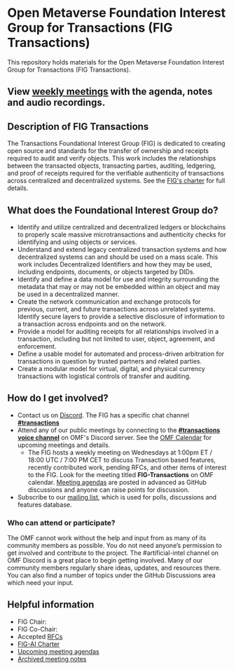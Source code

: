 # Open Metaverse Foundation Interest Group for Transactions (FIG Transactions)

This repository holds materials for the Open Metaverse Foundation Interest Group for Transactions (FIG Transactions).

## View [weekly meetings](./meetings/readme.md#Previous-Meetings) with the agenda, notes and audio recordings.

## Description of FIG Transactions

The Transactions Foundational Interest Group (FIG) is dedicated to creating open source and standards for the transfer of ownership and receipts required to audit and verify objects. This work includes the relationships between the transacted objects, transacting parties, auditing, ledgering, and proof of receipts required for the verifiable authenticity of transactions across centralized and decentralized systems.
See the [FIG's charter](governance/FIG-Charter.md) for full details.

## What does the Foundational Interest Group do?

* Identify and utilize centralized and decentralized ledgers or blockchains to properly scale massive microtransactions and authenticity checks for identifying and using objects or services.
* Understand and extend legacy centralized transaction systems and how decentralized systems can and should be used on a mass scale. This work includes Decentralized Identifiers and how they may be used, including endpoints, documents, or objects targeted by DIDs.
* Identify and define a data model for use and integrity surrounding the metadata that may or may not be embedded within an object and may be used in a decentralized manner. 
* Create the network communication and exchange protocols for previous, current, and future transactions across unrelated systems. Identify secure layers to provide a selective disclosure of information to a transaction across endpoints and on the network.
* Provide a model for auditing receipts for all relationships involved in a transaction, including but not limited to user, object, agreement, and enforcement.
* Define a usable model for automated and process-driven arbitration for transactions in question by trusted partners and related parties.
* Create a modular model for virtual, digital, and physical currency transactions with logistical controls of transfer and auditing.

## How do I get involved?

* Contact us on [Discord](https://discord.com/openmetaverse). The FIG has a specific chat channel **[#transactions](https://discordapp.com/channels/948320633522114570/1053769563810058291)**
* Attend any of our public meetings by connecting to the **[#transactions voice channel](https://discordapp.com/channels/948320633522114570/1067214552502116352)** on OMF's Discord server. See the [OMF Calendar](https://lists.openmv.org/g/calendar/calendar) for upcoming meetings and details.
    * The FIG hosts a weekly meeting on Wednesdays at 1:00pm ET / 18:00 UTC / 7:00 PM CET to discuss Transaction based features, recently contributed work, pending RFCs, and other items of interest to the FIG. Look for the meeting titled **FIG-Transactions** on OMF calendar. [Meeting agendas](https://github.com/Open-MV/fig-transactions/discussions/categories/meetings?discussions_q=is%3Aunlocked+category%3AMeetings) are posted in advanced as GitHub discussions and anyone can raise points for discussion.
* Subscribe to our [mailing list](https://lists.openmv.org/g/fig-transactions), which is used for polls, discussions and features database.

### Who can attend or participate?

The OMF cannot work without the help and input from as many of its community members as possible. You do not need anyone’s permission to get involved and contribute to the project. The #artificial-intel channel on OMF Discord is a great place to begin getting involved. Many of our community members regularly share ideas, updates, and resources there. You can also find a number of topics under the GitHub Discussions area which need your input.

## Helpful information

* FIG Chair: 
* FIG Co-Chair: 
* Accepted [RFCs](./rfcs/README.md)
* [FIG-AI Charter](governance/FIG-Charter.md)
* [Upcoming meeting agendas](https://github.com/Open-MV/fig-transactions/discussions/categories/meetings?discussions_q=is%3Aunlocked+category%3AMeetings)
* [Archived meeting notes](meetings/readme.md)


